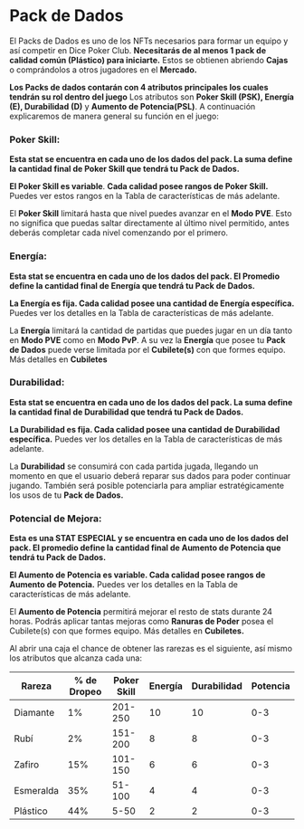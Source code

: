 # Pack de Dados

El Packs de Dados es uno de los NFTs necesarios para formar un equipo y así competir en Dice Poker Club. **Necesitarás de al menos 1 pack de calidad común (Plástico) para iniciarte.** Estos se obtienen abriendo **Cajas** o comprándolos a otros jugadores en el **Mercado.**

**Los Packs de dados contarán con 4 atributos principales los cuales tendrán su rol dentro del juego**
Los atributos son **Poker Skill (PSK), Energía (E), Durabilidad (D)** y **Aumento de Potencia(PSL)**. A continuación explicaremos de manera general su función en el juego:

### **Poker Skill:**

**Esta stat se encuentra en cada uno de los dados del pack. La suma define la cantidad final de Poker Skill que tendrá tu Pack de Dados.** 

**El Poker Skill es variable**. **Cada calidad posee rangos de Poker Skill.** Puedes ver estos rangos en la Tabla de características de más adelante.

El **Poker Skill** limitará hasta que nivel puedes avanzar en el **Modo PVE**. Esto no significa que puedas saltar directamente al último nivel permitido, antes deberás completar cada nivel comenzando por el primero.

### **Energía:**

**Esta stat se encuentra en cada uno de los dados del pack. El Promedio define la cantidad final de Energía que tendrá tu Pack de Dados.** 

**La Energía es fija. Cada calidad posee una cantidad de Energía específica.** Puedes ver los detalles en la Tabla de características de más adelante.

La **Energía** limitará la cantidad de partidas que puedes jugar en un día tanto en **Modo PVE** como en **Modo PvP**. A su vez la **Energía** que posee tu **Pack de Dados** puede verse limitada por el **Cubilete(s)** con que formes equipo. Más detalles en **Cubiletes**

### **Durabilidad:**

**Esta stat se encuentra en cada uno de los dados del pack. La suma define la cantidad final de Durabilidad que tendrá tu Pack de Dados.** 

**La Durabilidad es fija. Cada calidad posee una cantidad de Durabilidad específica.** Puedes ver los detalles en la Tabla de características de más adelante.

La **Durabilidad** se consumirá con cada partida jugada, llegando un momento en que el usuario deberá reparar sus dados para poder continuar jugando. También será posible potenciarla para ampliar estratégicamente los usos de tu **Pack de Dados.**

### Potencial de Mejora:

**Esta es una STAT ESPECIAL y se encuentra en cada uno de los dados del pack. El promedio define la cantidad final de Aumento de Potencia que tendrá tu Pack de Dados.** 

**El Aumento de Potencia es variable. Cada calidad posee rangos de Aumento de Potencia.** Puedes ver los detalles en la Tabla de características de más adelante.

El **Aumento de Potencia** permitirá mejorar el resto de stats durante 24 horas. Podrás aplicar tantas mejoras como **Ranuras de Poder** posea el Cubilete(s) con que formes equipo. Más detalles en **Cubiletes.**

Al abrir una caja el chance de obtener las rarezas es el siguiente, así mismo los atributos que alcanza cada una:

| Rareza    | % de Dropeo  | Poker Skill | Energía | Durabilidad | Potencia   |
| ---       | ---          | ---         | ---     | ---         | ---        |
| Diamante  | 1%           | 201-250     | 10      | 10          | 0-3        |
| Rubí      | 2%           | 151-200     | 8       | 8           | 0-3        |
| Zafiro    | 15%          | 101-150     | 6       | 6           | 0-3        |
| Esmeralda | 35%          | 51-100      | 4       | 4           | 0-3        |
| Plástico  | 44%          | 5-50        | 2       | 2           | 0-3        |